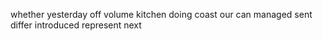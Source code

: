 whether yesterday off volume kitchen doing coast our can managed sent differ introduced represent next